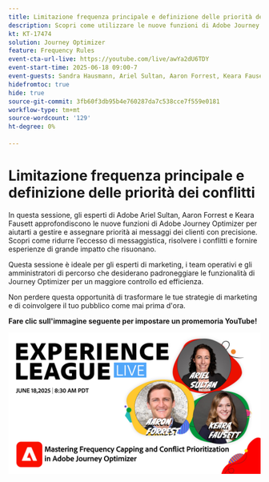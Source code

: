 ```yaml
---
title: Limitazione frequenza principale e definizione delle priorità dei conflitti
description: Scopri come utilizzare le nuove funzioni di Adobe Journey Optimizer per gestire e assegnare la priorità ai messaggi più importanti inviati ai clienti.
kt: KT-17474
solution: Journey Optimizer
feature: Frequency Rules
event-cta-url-live: https://youtube.com/live/awYa2dU6TDY
event-start-time: 2025-06-18 09:00-7
event-guests: Sandra Hausmann, Ariel Sultan, Aaron Forrest, Keara Fausett
hidefromtoc: true
hide: true
source-git-commit: 3fb60f3db95b4e760287da7c538cce7f559e0181
workflow-type: tm+mt
source-wordcount: '129'
ht-degree: 0%

---
```


# Limitazione frequenza principale e definizione delle priorità dei conflitti

In questa sessione, gli esperti di Adobe Ariel Sultan, Aaron Forrest e Keara Fausett approfondiscono le nuove funzioni di Adobe Journey Optimizer per aiutarti a gestire e assegnare priorità ai messaggi dei clienti con precisione. Scopri come ridurre l’eccesso di messaggistica, risolvere i conflitti e fornire esperienze di grande impatto che risuonano.

Questa sessione è ideale per gli esperti di marketing, i team operativi e gli amministratori di percorso che desiderano padroneggiare le funzionalità di Journey Optimizer per un maggiore controllo ed efficienza.

Non perdere questa opportunità di trasformare le tue strategie di marketing e di coinvolgere il tuo pubblico come mai prima d&#39;ora.

**Fare clic sull&#39;immagine seguente per impostare un promemoria YouTube!**

[![ExL LIVE 17 gennaio 2024](assets/exl-live-web-banner-20250618.png)](https://www.youtube.com/live/awYa2dU6TDY)